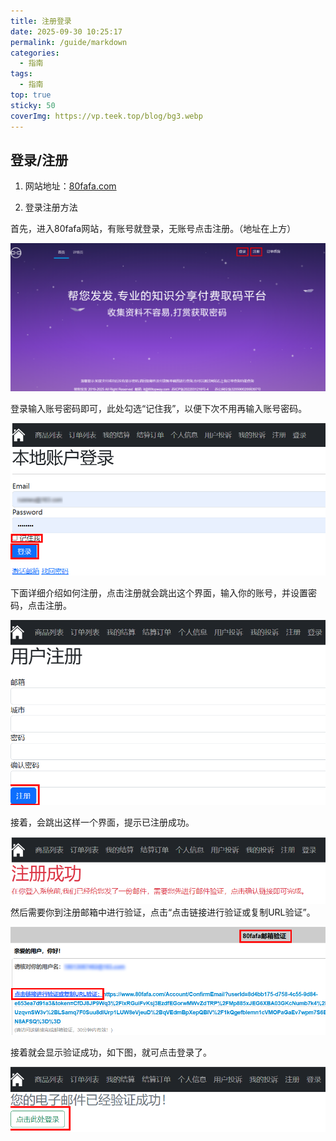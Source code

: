 ```yaml
---
title: 注册登录
date: 2025-09-30 10:25:17
permalink: /guide/markdown
categories:
  - 指南
tags:
  - 指南
top: true
sticky: 50
coverImg: https://vp.teek.top/blog/bg3.webp
---
```


## 登录/注册

1. 网站地址：[80fafa.com](https://www.80fafa.com/)

2. 登录注册方法

首先，进入80fafa网站，有账号就登录，无账号点击注册。（地址在上方）

![](assert/2025-08-19_114935.png)

登录输入账号密码即可，此处勾选“记住我”，以便下次不用再输入账号密码。

![](assert/2025-08-19_115031.png)

下面详细介绍如何注册，点击注册就会跳出这个界面，输入你的账号，并设置密码，点击注册。

![](assert/2025-08-19_115122.png)

接着，会跳出这样一个界面，提示已注册成功。

![](assert/2025-08-19_115220.png)
然后需要你到注册邮箱中进行验证，点击“点击链接进行验证或复制URL验证”。

![](assert/2025-08-19_115306%202.png)

接着就会显示验证成功，如下图，就可点击登录了。

![](assert/2025-08-19_115337.png)